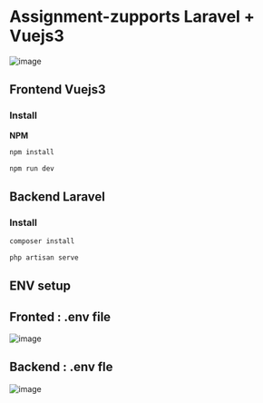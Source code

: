 # Assignment-zupports Laravel + Vuejs3 

![image](https://github.com/kongsanais/assignment-zupports/assets/54577966/fcf0c870-82a0-458b-abcf-b4a59cb51803)


## Frontend Vuejs3 
### Install
**NPM**

``` bash
npm install 
```
```bash
npm run dev 
```

## Backend  Laravel  
### Install
``` bash
composer install 
```
```bash
php artisan serve 
```

## ENV setup 
## Fronted : .env file
![image](https://github.com/kongsanais/assignment-zupports/assets/54577966/5d0471fd-3a2f-4f4c-a980-a1782c4d71ec)

## Backend : .env fle
![image](https://github.com/kongsanais/assignment-zupports/assets/54577966/ca2cbcd6-757a-40e0-a312-c17b47d1eee9)





